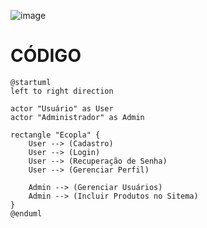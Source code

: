 ![image](https://github.com/user-attachments/assets/8b45d5b5-3958-4e87-b151-01c73e225c8d)

# CÓDIGO
    @startuml
    left to right direction

    actor "Usuário" as User
    actor "Administrador" as Admin

    rectangle "Ecopla" {
        User --> (Cadastro)
        User --> (Login)
        User --> (Recuperação de Senha)
        User --> (Gerenciar Perfil)
    
        Admin --> (Gerenciar Usuários)
        Admin --> (Incluir Produtos no Sitema)
    }
    @enduml
